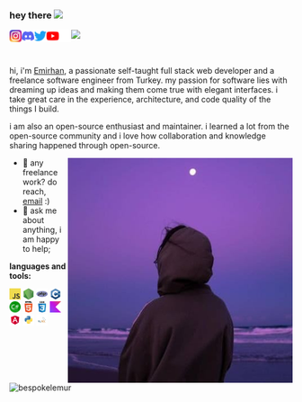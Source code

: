 ### hey there <img src="https://media.giphy.com/media/hvRJCLFzcasrR4ia7z/giphy.gif" width="25px">
<a href="https://www.instagram.com/emir.h_n/">
  <img align="left" alt="Emirhan's Instagram" width="22px" src="https://github.com/BespokeLemur/BespokeLemur/blob/main/src/img/png/instagram.png?raw=true" />
</a>
<a href="https://discordhub.com/profile/783416346544832512">
  <img align="left" alt="BespokeLemur's Discord" width="22px" src="https://raw.githubusercontent.com/BespokeLemur/BespokeLemur/5d506af2d3ca761052f9107f2f274beb9e2b627c/src/img/svg/discord.svg" />
</a>
<a href="https://twitter.com/BespokeLemur">
  <img align="left" alt="BespokeLemur | Twitter" width="22px" src="https://raw.githubusercontent.com/BespokeLemur/BespokeLemur/5d506af2d3ca761052f9107f2f274beb9e2b627c/src/img/svg/twitter.svg" />
</a>
<a href="https://www.youtube.com/channel/UCoIOLqlSdXjWPp3O2xXJ_nA">
  <img align="left" alt="BespokeLemur's Youtube" width="22px" src="https://raw.githubusercontent.com/BespokeLemur/BespokeLemur/5d506af2d3ca761052f9107f2f274beb9e2b627c/src/img/svg/youtube.svg" />
</a>
<a href="emirhanince.tk">
  <img align="left" alt="BespokeLemur's Web Sites" width="22px" src="https://github.com/BespokeLemur/BespokeLemur/blob/main/src/img/png/emirhanince.tk.png?raw=true" />
</a>

![](https://visitor-badge.glitch.me/badge?page_id=bespokelemur.bespokelemur)

<br />

hi, i'm [Emirhan](https://emirhanince.tk), a passionate self-taught full stack web developer and a freelance software engineer from Turkey. my passion for software lies with dreaming up ideas and making them come true with elegant interfaces. i take great care in the experience, architecture, and code quality of the things I build.

i am also an open-source enthusiast and maintainer. i learned a lot from the open-source community and i love how collaboration and knowledge sharing happened through open-source.

  <img align="right" alt="JPG" src="https://github.com/BespokeLemur/BespokeLemur/blob/main/src/img/jpg/emirhan.jpg?raw=true" width="400" height="400"/>
  
- 💼 any freelance work? do reach, [email](mailto:mail@emirhanince.tk) :)
- 💬 ask me about anything, i am happy to help;

**languages and tools:**  

<code><img height="20" src="https://raw.githubusercontent.com/github/explore/80688e429a7d4ef2fca1e82350fe8e3517d3494d/topics/javascript/javascript.png"></code>
<code><img height="20" src="https://raw.githubusercontent.com/github/explore/80688e429a7d4ef2fca1e82350fe8e3517d3494d/topics/nodejs/nodejs.png"></code>
<code><img height="20" src="https://raw.githubusercontent.com/github/explore/80688e429a7d4ef2fca1e82350fe8e3517d3494d/topics/php/php.png"></code>
<code><img height="20" src="https://raw.githubusercontent.com/github/explore/80688e429a7d4ef2fca1e82350fe8e3517d3494d/topics/cpp/cpp.png"></code>
<code><img height="20" src="https://raw.githubusercontent.com/github/explore/80688e429a7d4ef2fca1e82350fe8e3517d3494d/topics/csharp/csharp.png"></code>
<code><img height="20" src="https://raw.githubusercontent.com/github/explore/80688e429a7d4ef2fca1e82350fe8e3517d3494d/topics/html/html.png"></code>
<code><img height="20" src="https://raw.githubusercontent.com/github/explore/80688e429a7d4ef2fca1e82350fe8e3517d3494d/topics/css/css.png"></code>
<code><img height="20" src="https://raw.githubusercontent.com/github/explore/80688e429a7d4ef2fca1e82350fe8e3517d3494d/topics/kotlin/kotlin.png"></code>
<code><img height="20" src="https://raw.githubusercontent.com/github/explore/80688e429a7d4ef2fca1e82350fe8e3517d3494d/topics/angular/angular.png"></code>
<code><img height="20" src="https://raw.githubusercontent.com/github/explore/80688e429a7d4ef2fca1e82350fe8e3517d3494d/topics/python/python.png"></code>
<code><img height="20" src="https://raw.githubusercontent.com/github/explore/80688e429a7d4ef2fca1e82350fe8e3517d3494d/topics/mysql/mysql.png"></code>

<p> <img src="https://github-readme-stats.vercel.app/api?username=bespokelemur&show_icons=true&theme=gotham" alt="bespokelemur" width="250" height="200"/>
